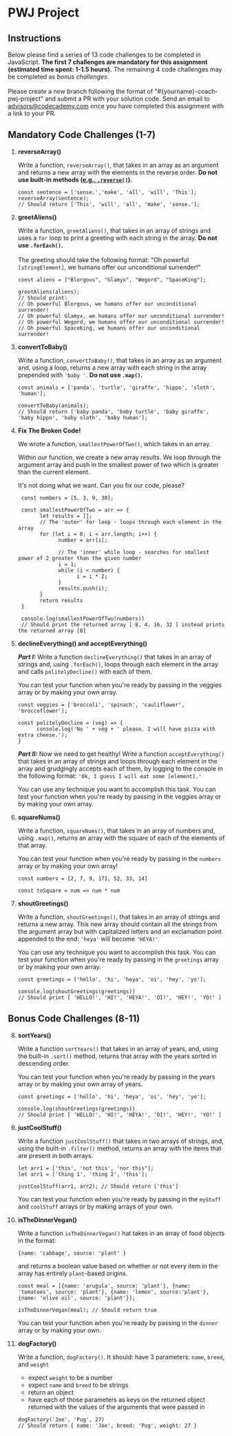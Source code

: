 # PWJ Project

## Instructions
Below please find a series of 13 code challenges to be completed in JavaScript. **The first 7 challenges are mandatory for this assignment (estimated time spent: 1-1.5 hours).** The remaining 4 code challenges may be completed as *bonus challenges*.
<br><br>
Please create a new branch following the format of "#{yourname}-coach-pwj-project" and submit a PR with your solution code. Send an email to advisors@codecademy.com once you have completed this assignment with a link to your PR.

## Mandatory Code Challenges (1-7)

1) **reverseArray()**

   Write a function, `reverseArray()`, that takes in an array as an argument and returns a new array with the elements in the reverse order. **Do not use built-in methods ([e.g., `.reverse()`](https://developer.mozilla.org/en-US/docs/Web/JavaScript/Reference/Global_Objects/Array/reverse)).**
   ```
   const sentence = ['sense.','make', 'all', 'will', 'This'];
   reverseArray(sentence); 
   // Should return ['This', 'will', 'all', 'make', 'sense.'];
   ```
   
2) **greetAliens()**

   Write a function, `greetAliens()`, that takes in an array of strings and uses a `for` loop to print a greeting with each string in the array. **Do not use `.forEach()`.**
   <br><br>The greeting should take the following format:
"Oh powerful `[stringElement]`, we humans offer our unconditional surrender!"
   ```
   const aliens = ["Blorgous", "Glamyx", "Wegord", "SpaceKing"];

   greetAliens(aliens);
   // Should print:
   // Oh powerful Blorgous, we humans offer our unconditional surrender! 
   // Oh powerful Glamyx, we humans offer our unconditional surrender! 
   // Oh powerful Wegord, we humans offer our unconditional surrender! 
   // Oh powerful SpaceKing, we humans offer our unconditional surrender!
   ```

3) **convertToBaby()**

   Write a function, `convertToBaby()`, that takes in an array as an argument and, using a loop, returns a new array with each string in the array prepended with `'baby '`. **Do not use `.map()`.**
  
   ```
   const animals = ['panda', 'turtle', 'giraffe', 'hippo', 'sloth', 'human'];

   convertToBaby(animals); 
   // Should return ['baby panda', 'baby turtle', 'baby giraffe', 'baby hippo', 'baby sloth', 'baby human'];
   ```

4) **Fix The Broken Code!**

   We wrote a function, `smallestPowerOfTwo()`, which takes in an array.

   Within our function, we create a new array results. We loop through the argument array and push in the smallest power of two which is greater than the current element.

   It's not doing what we want. Can you fix our code, please?
   
   ```
    const numbers = [5, 3, 9, 30];

    const smallestPowerOfTwo = arr => {
          let results = [];
          // The 'outer' for loop - loops through each element in the array
          for (let i = 0; i < arr.length; i++) {
                number = arr[i];

                // The 'inner' while loop - searches for smallest power of 2 greater than the given number
                i = 1;
                while (i < number) {
                      i = i * 2;
                }
                results.push(i);
          }
          return results
    }

    console.log(smallestPowerOfTwo(numbers)) 
    // Should print the returned array [ 8, 4, 16, 32 ] instead prints the returned array [8]
    ```
    
5) **declineEverything() and acceptEverything()**

      _**Part I:**_
      Write a function `declineEverything()` that takes in an array of strings and, using `.forEach()`, loops through each element in the array and calls `politelyDecline()` with each of them.

      You can test your function when you're ready by passing in the veggies array or by making your own array.

      ```
      const veggies = ['broccoli', 'spinach', 'cauliflower', 'broccoflower'];

      const politelyDecline = (veg) => {
            console.log('No ' + veg + ' please. I will have pizza with extra cheese.');
      }
      ```
    _**Part II:**_
    Now we need to get healthy! Write a function `acceptEverything()` that takes in an array of strings and loops through each element in the array and grudgingly accepts each of them, by logging to the console in the following format: `'Ok, I guess I will eat some [element].'`
    
    You can use any technique you want to accomplish this task. You can test your function when you're ready by passing in the veggies array or by making your own array.
    
6) **squareNums()**

   Write a function, `squareNums()`, that takes in an array of numbers and, using `.map()`, returns an array with the square of each of the elements of that array.

   You can test your function when you're ready by passing in the `numbers` array or by making your own array!
   
   ```
   const numbers = [2, 7, 9, 171, 52, 33, 14]

   const toSquare = num => num * num
   ```
   
7) **shoutGreetings()**

   Write a function, `shoutGreetings()`, that takes in an array of strings and returns a new array. This new array should contain all the strings from the argument array but with capitalized letters and an exclamation point appended to the end: `'heya'` will become `'HEYA!'`

   You can use any technique you want to accomplish this task. You can test your function when you're ready by passing in the `greetings` array or by making your own array.
   
   ```
   const greetings = ['hello', 'hi', 'heya', 'oi', 'hey', 'yo'];

   console.log(shoutGreetings(greetings))
   // Should print [ 'HELLO!', 'HI!', 'HEYA!', 'OI!', 'HEY!', 'YO!' ]
   ```

## Bonus Code Challenges (8-11)

8) **sortYears()**

   Write a function `sortYears()` that takes in an array of years, and, using the built-in `.sort()` method, returns that array with the years sorted in descending order.

   You can test your function when you're ready by passing in the years array or by making your own array of years.
   
   ```
   const greetings = ['hello', 'hi', 'heya', 'oi', 'hey', 'yo'];

   console.log(shoutGreetings(greetings))
   // Should print [ 'HELLO!', 'HI!', 'HEYA!', 'OI!', 'HEY!', 'YO!' ]
   ```

9) **justCoolStuff()**

   Write a function `justCoolStuff()` that takes in two arrays of strings, and, using the built-in `.filter()` method, returns an array with the items that are present in both arrays.
   
   ```
   let arr1 = ['this', 'not this', 'nor this"];
   let arr1 = ['thing 1', 'thing 2', 'this'];

   justCoolStuff(arr1, arr2); // Should return ['this']
   ```

   You can test your function when you're ready by passing in the `myStuff` and `coolStuff` arrays or by making arrays of your own.

10) **isTheDinnerVegan()**

     Write a function `isTheDinnerVegan()` hat takes in an array of food objects in the format:

     ```
     {name: 'cabbage', source: 'plant' }
     ```

     and returns a boolean value based on whether or not every item in the array has entirely `plant`-based origins.

     ```
     const meal = [{name: 'arugula', source: 'plant'}, {name: 'tomatoes', source: 'plant'}, {name: 'lemon', source:'plant'}, {name: 'olive oil', source: 'plant'}];

     isTheDinnerVegan(meal); // Should return true
     ```

     You can test your function when you're ready by passing in the `dinner` array or by making your own.
   
11) **dogFactory()**

     Write a function, `dogFactory()`. It should:
     have 3 parameters: `name`, `breed`, and `weight`
     * expect `weight` to be a number
     * expect `name` and `breed` to be strings
     * return an object
     * have each of those parameters as keys on the returned object returned with the values of the arguments that were passed in
   
     ```
     dogFactory('Joe', 'Pug', 27)
     // Should return { name: 'Joe', breed: 'Pug', weight: 27 }
     ```
